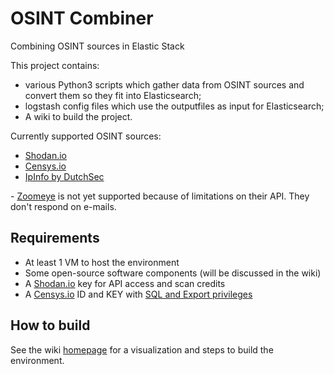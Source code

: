 # OSINT Combiner
Combining OSINT sources in Elastic Stack

This project contains: 
+ various Python3 scripts which gather data from OSINT sources and convert them so they fit into Elasticsearch; 
+ logstash config files which use the outputfiles as input for Elasticsearch;
+ A wiki to build the project.

Currently supported OSINT sources:
+ [Shodan.io](https://www.shodan.io/ "Shodan's Homepage")
+ [Censys.io](https://censys.io/ "Censys' Homepage")
+ [IpInfo by DutchSec](http://dutchsec.nl/ "DutchSec's Homepage")

\- [Zoomeye](http://dutchsec.nl/ "Zoomeye's Homepage") is not yet supported because of limitations on their API. They don't respond on e-mails.

## Requirements

+ At least 1 VM to host the environment
+ Some open-source software components (will be discussed in the wiki)
+ A [Shodan.io](https://www.shodan.io/ "Shodan's Homepage") key for API access and scan credits
+ A [Censys.io](https://censys.io/ "Censys' Homepage") ID and KEY with [SQL and Export privileges](https://censys.io/contact "Censys' Contact page") 
  
## How to build
See the wiki [homepage](https://github.com/sjorsng/osint-combiner/wiki) for a visualization and steps to build the environment.
